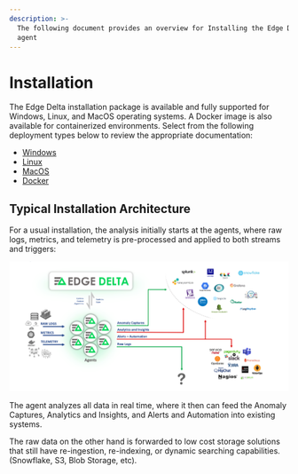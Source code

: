 ```yaml
---
description: >-
  The following document provides an overview for Installing the Edge Delta
  agent
---
```


# Installation

The Edge Delta installation package is available and fully supported for Windows, Linux, and MacOS operating systems. A Docker image is also available for containerized environments. Select from the following deployment types below to review the appropriate documentation:

* [Windows](windows.md)
* [Linux](linux.md)
* [MacOS](macos.md)
* [Docker](docker.md)

## Typical Installation Architecture

For a usual installation, the analysis initially starts at the agents, where raw logs, metrics, and telemetry is pre-processed and applied to both streams and triggers:

![Anomaly Captures, Analytics and Insights, and Alerts and Automation are all easily integrated.  ](../.gitbook/assets/image%20%283%29.png)

The agent analyzes all data in real time, where it then can feed the Anomaly Captures, Analytics and Insights, and Alerts and Automation into existing systems. 

The raw data on the other hand is forwarded to low cost storage solutions that still have re-ingestion, re-indexing, or dynamic searching capabilities. \(Snowflake, S3, Blob Storage, etc\).

